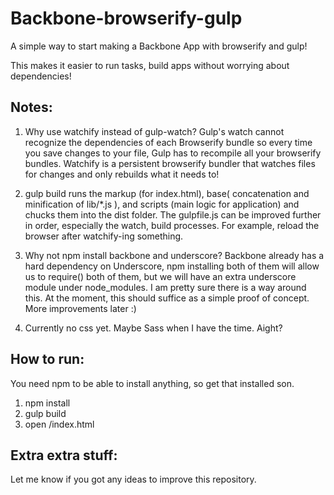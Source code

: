 Backbone-browserify-gulp
=======================

A simple way to start making a Backbone App with browserify and gulp!

This makes it easier to run tasks, build apps without worrying about dependencies!

Notes:
------

1. Why use watchify instead of gulp-watch?
Gulp's watch cannot recognize the dependencies of each Browserify bundle so every time you save changes to your file, Gulp has to recompile all your browserify bundles. Watchify is a persistent browserify bundler that watches files for changes and only rebuilds what it needs to!

2. gulp build runs the markup (for index.html), base( concatenation and minification of lib/*.js ), and scripts (main logic for application) and chucks them into the dist folder. The gulpfile.js can be improved further in order, especially the watch, build processes. For example, reload the browser after watchify-ing something.

3. Why not npm install backbone and underscore? Backbone already has a hard dependency on Underscore, npm installing both of them will allow us to require() both of them, but we will have an extra underscore module under node_modules. I am pretty sure there is a way around this. At the moment, this should suffice as a simple proof of concept. More improvements later :)

4. Currently no css yet. Maybe Sass when I have the time. Aight? 


How to run:
-----------
You need npm to be able to install anything, so get that installed son. 

1. npm install
2. gulp build
3. open /index.html


Extra extra stuff:
------------------
Let me know if you got any ideas to improve this repository. 
